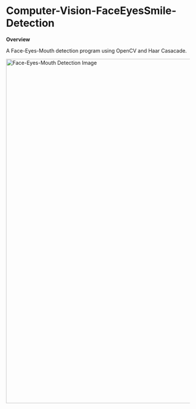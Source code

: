 # Computer-Vision-FaceEyesSmile-Detection

**Overview**

A Face-Eyes-Mouth detection program using OpenCV and Haar Casacade. 

<img width="943" alt="Face-Eyes-Mouth Detection Image" src="https://github.com/UzorNwokeaka/Computer-Vision-FaceEyesSmile-Detection/assets/128752357/8122f7c6-1955-4e45-8ecf-bf8126ac985b">


